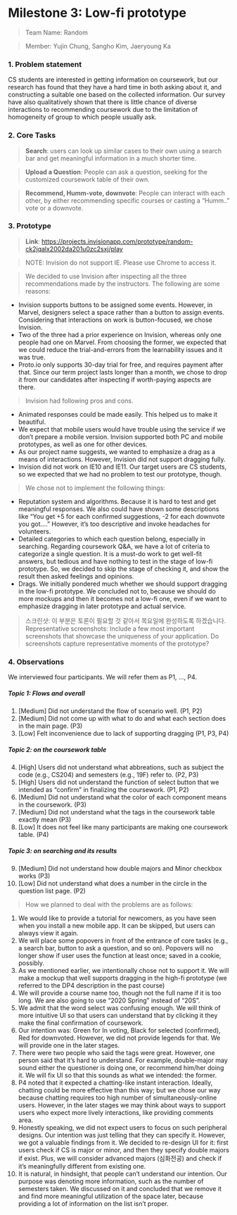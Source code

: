 # Milestone 3: Low-fi prototype
> Team Name: Random

> Member: Yujin Chung, Sangho Kim, Jaeryoung Ka

### 1. Problem statement
CS students are interested in getting information on coursework, but our research has found that they have a hard time in both asking about it, and constructing a suitable one based on the collected information. Our survey have also qualitatively shown that there is little chance of diverse interactions to recommending coursework due to the limitation of homogeneity of group to which people usually ask.

### 2. Core Tasks
> **Search**: users can look up similar cases to their own using a search bar and get meaningful information in a much shorter time.

> **Upload a Question**: People can ask a question, seeking for the customized coursework table of their own.

> **Recommend, Humm-vote, downvote**: People can interact with each other, by either recommending specific courses or casting a “Humm..” vote or a downvote.
 
### 3. Prototype
> **Link**: https://projects.invisionapp.com/prototype/random-ck2jqalx2002da201u0zc2sxj/play

> NOTE: Invision do not support IE. Please use Chrome to access it.

> We decided to use Invision after inspecting all the three recommendations made by the instructors. The following are some reasons:
* Invision supports buttons to be assigned some events. However, in Marvel, designers select a space rather than a button to assign events. Considering that interactions on work is button-focused, we chose Invision.
* Two of the three had a prior experience on Invision, whereas only one people had one on Marvel. From choosing the former, we expected that we could reduce the trial-and-errors from the learnability issues and it was true.
* Proto.io only supports 30-day trial for free, and requires payment after that. Since our term project lasts longer than a month, we chose to drop it from our candidates after inspecting if worth-paying aspects are there.

> Invision had following pros and cons.
* Animated responses could be made easily. This helped us to make it beautiful.
* We expect that mobile users would have trouble using the service if we don’t prepare a mobile version. Invision supported both PC and mobile prototypes, as well as one for other devices.
* As our project name suggests, we wanted to emphasize a drag as a means of interactions. However, Invision did not support dragging fully.
* Invision did not work on IE10 and IE11. Our target users are CS students, so we expected that we had no problem to test our prototype, though.

> We chose not to implement the following things:
* Reputation system and algorithms. Because it is hard to test and get meaningful responses. We also could have shown some descriptions like “You get +5 for each confirmed suggestions, -2 for each downvote you got….” However, it’s too descriptive and invoke headaches for volunteers.
* Detailed categories to which each question belong, especially in searching. Regarding coursework Q&A, we have a lot of criteria to categorize a single question. It is a must-do work to get well-fit answers, but tedious and have nothing to test in the stage of low-fi prototype. So, we decided to skip the stage of checking it, and show the result then asked feelings and opinions.
* Drags. We initially pondered much whether we should support dragging in the low-fi prototype. We concluded not to, because we should do more mockups and then it becomes not a low-fi one, even if we want to emphasize dragging in later prototype and actual service.


> 스크린샷: 이 부분은 토론이 필요할 것 같아서 목요일에 완성하도록 하겠습니다.
> Representative screenshots: Include a few most important screenshots that showcase the uniqueness of your application.
> Do screenshots capture representative moments of the prototype?

### 4. Observations
We interviewed four participants. We will refer them as P1, …, P4. 

##### Topic 1: Flows and overall
1. [Medium] Did not understand the flow of scenario well. (P1, P2)
2. [Medium] Did not come up with what to do and what each section does in the main page. (P3)
3. [Low] Felt inconvenience due to lack of supporting dragging (P1, P3, P4)

##### Topic 2: on the coursework table
4. [High] Users did not understand what abbreations, such as subject the code (e.g., CS204) and semesters (e.g., 19F) refer to. (P2, P3) 
5. [High] Users did not understand the function of select button that we intended as “confirm” in finalizing the coursework. (P1, P2)
6. [Medium] Did not understand what the color of each component means in the coursework. (P3)
7. [Medium] Did not understand what the tags in the coursework table exactly mean (P3)
8. [Low] It does not feel like many participants are making one coursework table. (P4)

##### Topic 3: on searching and its results
9. [Medium] Did not understand how double majors and Minor checkbox works (P3)
10. [Low] Did not understand what does a number in the circle in the question list page. (P2)

> How we planned to deal with the problems are as follows:
1. We would like to provide a tutorial for newcomers, as you have seen when you install a new mobile app. It can be skipped, but users can always view it again.
2. We will place some popovers in front of the entrance of core tasks (e.g., a search bar, button to ask a question, and so on). Popovers will no longer show if user uses the function at least once; saved in a cookie, possibly.
3. As we mentioned earlier, we intentionally chose not to support it. We will make a mockup that well supports dragging in the high-fi prototype (we referred to the DP4 description in the past course)
4. We will provide a course name too, though not the full name if it is too long. We are also going to use “2020 Spring” instead of “20S”.
5. We admit that the word select was confusing enough. We will think of more intuitive UI so that users can understand that by clicking it they make the final confirmation of coursework.
6. Our intention was: Green for In voting, Black for selected (confirmed), Red for downvoted. However, we did not provide legends for that. We will provide one in the later stages.
7. There were two people who said the tags were great. However, one person said that it’s hard to understand. For example, double-major may sound either the questioner is doing one, or recommend him/her doing it. We will fix UI so that this sounds as what we intended: the former.
8. P4 noted that it expected a chatting-like instant interaction. Ideally, chatting could be more effective than this way; but we chose our way because chatting requires too high number of simultaneously-online users. However, in the later stages we may think about ways to support users who expect more lively interactions, like providing comments area.
9. Honestly speaking, we did not expect users to focus on such peripheral designs. Our intention was just telling that they can specify it. However, we got a valuable findings from it. We decided to re-design UI for it: first users check if CS is major or minor, and then they specify double majors if exist. Plus, we will consider advanced majors (심화전공) and check if it’s meaningfully different from existing one.
10. It is natural, in hindsight, that people can’t understand our intention. Our purpose was denoting more information, such as the number of semesters taken. We discussed on it and concluded that we remove it and find more meaningful utilization of the space later, because providing a lot of information on the list isn’t proper.
